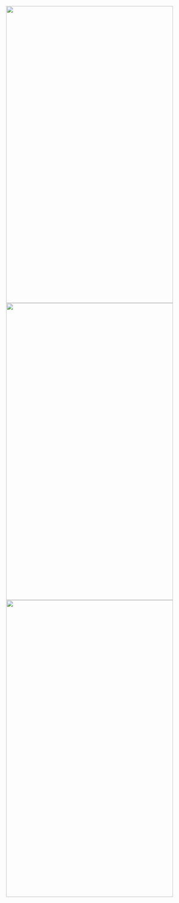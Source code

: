 <p>
  <img src = "https://github.com/Hitesh910/Exam1/assets/154861495/430979fb-1f3f-4e3a-b906-578956b7695c"height="800"width="450"/>
  <img src = "https://github.com/Hitesh910/Exam1/assets/154861495/1fc4f8c7-7f0f-4dcd-add7-e5073be9e6d7"height="800"width="450"/>
  <img src = "https://github.com/Hitesh910/Exam1/assets/154861495/1a8b1086-a5e6-4156-8edf-4087e00a7eeb"height="800"width="450"/>
</p>



